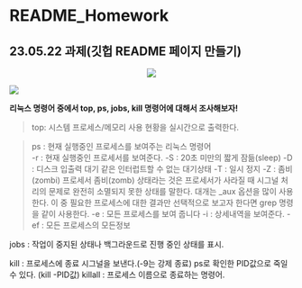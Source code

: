 # README_Homework
23.05.22 과제(깃헙 README 페이지 만들기)
---
<p align="center">
  <img src="https://github.com/Bitanee/README_Homework/assets/97078968/d68902cd-46e8-4457-88eb-3ef67c487c62">
</p>

<img src="https://img.shields.io/badge/C언어-A8B9CC?style=flat&logo=c&logoColor=white"/>

**리눅스 명령어 중에서 top, ps, jobs, kill 명령어에 대해서 조사해보자!**

>top: 시스템 프로세스/메모리 사용 현황을 실시간으로 출력한다.

>ps : 현재 실행중인 프로세스를 보여주는 리눅스 명령어<br>
	-r : 현재 실행중인 프로세서를 보여준다.
	-S : 20초 미만의 짧게 잠듦(sleep) 
	-D : 디스크 입출력 대기 같은 인터럽트할 수 없는 대기상태 
	-T : 일시 정지 
	-Z : 좀비(zombi) 프로세서
	좀비(zomb) 상태라는 것은 프로세서가 사라질 때 시그널 처리의 문제로 완전히 
	소멸되지 못한 상태를 말한다.
	대개는 _aux 옵션을 많이 사용한다. 이 중 필요한 프로세스에 대한 결과만 선택적으로
	보고자 한다면 grep 명령을 같이 사용한다. 
	-e : 모든 프로세스를 보여 줍니다
	-i : 상세내역을 보여준다.
	-ef : 모든 프로세스의 모든정보

jobs : 작업이 중지된 상태나 백그라운드로 진행 중인 상태를 표시.

kill : 프로세스에 종료 시그널을 보낸다.(-9는 강제 종료)
	ps로 확인한 PID값으로 죽일 수 있다.
	(kill -PID값)
killall : 프로세스 이름으로 종료하는 명령어.

